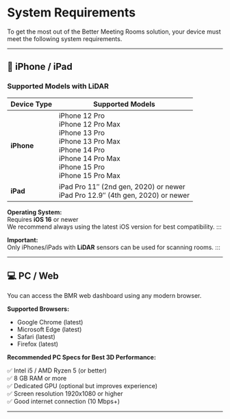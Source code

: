 # System Requirements

To get the most out of the Better Meeting Rooms solution, your device must meet the following system requirements.

---

## 📱 iPhone / iPad


### Supported Models with LiDAR

| Device Type | Supported Models |
|-------------|------------------|
| **iPhone**  | iPhone 12 Pro<br>iPhone 12 Pro Max<br>iPhone 13 Pro<br>iPhone 13 Pro Max<br>iPhone 14 Pro<br>iPhone 14 Pro Max<br>iPhone 15 Pro<br>iPhone 15 Pro Max |
| **iPad**    | iPad Pro 11″ (2nd gen, 2020) or newer<br>iPad Pro 12.9″ (4th gen, 2020) or newer |



**Operating System:**  
Requires **iOS 16** or newer  
We recommend always using the latest iOS version for best compatibility.
:::


**Important:**  
Only iPhones/iPads with **LiDAR** sensors can be used for scanning rooms.
:::

---

## 💻 PC / Web

You can access the BMR web dashboard using any modern browser.


**Supported Browsers:**
- Google Chrome (latest)
- Microsoft Edge (latest)
- Safari (latest)
- Firefox (latest)


**Recommended PC Specs for Best 3D Performance:**

✅ Intel i5 / AMD Ryzen 5 (or better)  
✅ 8 GB RAM or more  
✅ Dedicated GPU (optional but improves experience)  
✅ Screen resolution 1920x1080 or higher  
✅ Good internet connection (10 Mbps+)


---
